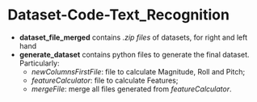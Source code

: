 # Dataset-Code-Text_Recognition

- **dataset_file_merged** contains *.zip files* of datasets, for right and left hand
- **generate_dataset** contains python files to generate the final dataset. Particularly:
  - *newColumnsFirstFile*:  file to calculate Magnitude, Roll and Pitch;
  - *featureCalculator*: file to calculate Features;
  - *mergeFile*: merge all files generated from *featureCalculator*.
